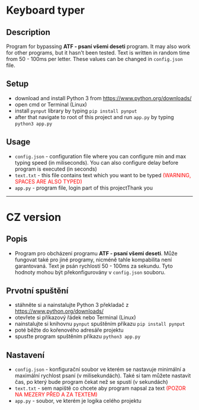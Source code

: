 # Keyboard typer
## Description
Program for bypassing <b>ATF - psaní všemi deseti</b> program. It may also work for other programs, but it hasn't been tested. Text is written in random time from 50 - 100ms per letter. These values can be changed in `config.json` file.

## Setup
- download and install Python 3 from https://www.python.org/downloads/
- open cmd or Terminal (Linux)
- install `pynput` library by typing `pip install pynput`
- after that navigate to root of this project and run `app.py` by typing `python3 app.py`

## Usage
- `config.json` - configuration file where you can configure min and max typing speed (in miliseconds). You can also configure delay before program is executed (in seconds)
- `text.txt`    - this file contains text which you want to be typed <span style="color:red">(WARNING, SPACES ARE ALSO TYPED)</span>
- `app.py`      - program file, login part of this projectThank you

------------------------------------------------------------------------

# CZ version
## Popis
- Program pro obcházení programu <b>ATF - psaní všemi deseti</b>. Může fungovat také pro jiné programy, nicméně tahle kompabilita není garantovaná. Text je psán rychlostí 50 - 100ms za sekundu. Tyto hodnoty mohou být překonfigurovány v `config.json` souboru.

## Prvotní spuštění
- stáhněte si a nainstalujte Python 3 překladač z https://www.python.org/downloads/
- otevřete si příkazový řádek nebo Terminal (Linux)
- nainstalujte si knihovnu `pynput` spuštěním příkazu `pip install pynput`
- poté běžte do kořenového adresáře projektu
- spusťte program spuštěním příkazu `python3 app.py`

## Nastavení
- `config.json` - konfigurační soubor ve kterém se nastavuje minimální a maximální rychlost psaní (v milisekundách). Také si tam můžete nastavit čas, po který bude program čekat než se spustí (v sekundách)
- `text.txt`    - sem napiště co chcete aby program napsal za text <span style="color:red">(POZOR NA MEZERY PŘED A ZA TEXTEM)</span>
- `app.py`      - soubor, ve kterém je logika celého projektu

